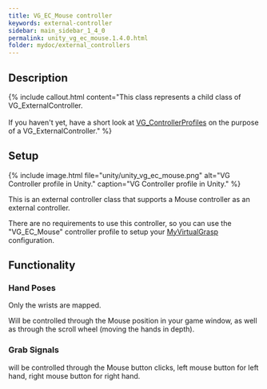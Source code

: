 ```yaml
---
title: VG_EC_Mouse controller
keywords: external-controller
sidebar: main_sidebar_1_4_0
permalink: unity_vg_ec_mouse.1.4.0.html
folder: mydoc/external_controllers
---
```


## Description

{% include callout.html content="This class represents a child class of VG_ExternalController.<br><br> If you haven't yet, have a short look at [VG_ControllerProfiles](unity_component_vgcontrollerprofile.1.4.0.html) on the purpose of a VG_ExternalController." %}

## Setup 

{% include image.html file="unity/unity_vg_ec_mouse.png" alt="VG Controller profile in Unity." caption="VG Controller profile in Unity." %}

This is an external controller class that supports a Mouse controller as an external controller.

There are no requirements to use this controller, so you can use the "VG_EC_Mouse" controller profile to setup your [MyVirtualGrasp](unity_component_myvirtualgrasp.1.4.0.html#controller-profile) configuration.

## Functionality

### Hand Poses
Only the wrists are mapped.

Will be controlled through the Mouse position in your game window, as well as through the scroll wheel (moving the hands in depth).

### Grab Signals
will be controlled through the Mouse button clicks, left mouse button for left hand, right mouse button for right hand.
